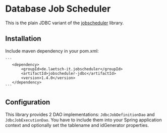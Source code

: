 # Database Job Scheduler

This is the plain JDBC variant of the [jobscheduler](/../../) library.

## Installation

Include maven dependency in your pom.xml:

    ```
       <dependency>
           <groupId>de.laetsch-it.jobscheduler</groupId>
           <artifactId>jobscheduler-jdbc</artifactId>
           <version>1.4.0</version>
       </dependency>
    ```

## Configuration

This library provides 2 DAO implementations: `JdbcJobDefinitionDao` and
`JdbcJobExecutionDao`. You have to include them into your Spring application 
context and optionally set the tablename and idGenerator properties.
